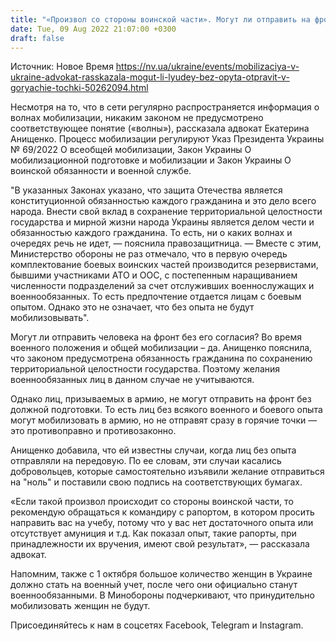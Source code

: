 ```yaml
---
title: "«Произвол со стороны воинской части». Могут ли отправить на фронт человека без военного опыта — адвокат"
date: Tue, 09 Aug 2022 21:07:00 +0300
draft: false
---
```

Источник: Новое Время https://nv.ua/ukraine/events/mobilizaciya-v-ukraine-advokat-rasskazala-mogut-li-lyudey-bez-opyta-otpravit-v-goryachie-tochki-50262094.html


Несмотря на то, что в сети регулярно распространяется информация о волнах мобилизации, никаким законом не предусмотрено соответствующее понятие («волны»), рассказала адвокат Екатерина Анищенко. Процесс мобилизации регулируют Указ Президента Украины № 69/2022 О всеобщей мобилизации, Закон Украины О мобилизационной подготовке и мобилизации и Закон Украины О воинской обязанности и военной службе.

 "В указанных Законах указано, что защита Отечества является конституционной обязанностью каждого гражданина и это дело всего народа. Внести свой вклад в сохранение территориальной целостности государства и мирной жизни народа Украины является делом чести и обязанностью каждого гражданина. То есть, ни о каких волнах и очередях речь не идет, — пояснила правозащитница. — Вместе с этим, Министерство обороны не раз отмечало, что в первую очередь комплектование боевых воинских частей производится резервистами, бывшими участниками АТО и ООС, с постепенным наращиванием численности подразделений за счет отслуживших военнослужащих и военнообязанных. ​То есть предпочтение отдается лицам с боевым опытом. Однако это не означает, что без опыта не будут мобилизовывать".

Могут ли отправить человека на фронт без его согласия? Во время военного положения и общей мобилизации – да. Анищенко пояснила, что законом предусмотрена обязанность гражданина по сохранению территориальной целостности государства. Поэтому желания военнообязанных лиц в данном случае не учитываются.

Однако лиц, призываемых в армию, не могут отправить на фронт без должной подготовки. То есть лиц без всякого военного и боевого опыта могут мобилизовать в армию, но не отправят сразу в горячие точки — это противоправно и противозаконно.

 Анищенко добавила, что ей известны случаи, когда лиц без опыта отправляли на передовую. По ее словам, эти случаи касались добровольцев, которые самостоятельно изъявили желание отправиться на "ноль" и поставили свою подпись на соответствующих бумагах.

«Если такой произвол происходит со стороны воинской части, то рекомендую обращаться к командиру с рапортом, в котором просить направить вас на учебу, потому что у вас нет достаточного опыта или отсутствует амуниция и т.д. Как показал опыт, такие рапорты, при принадлежности их вручения, имеют свой результат», — рассказала адвокат.

Напомним, также с 1 октября большое количество женщин в Украине должно стать на военный учет, после чего они официально станут военнообязанными. В Минобороны подчеркивают, что принудительно мобилизовать женщин не будут.

Присоединяйтесь к нам в соцсетях Facebook, Telegram и Instagram.
